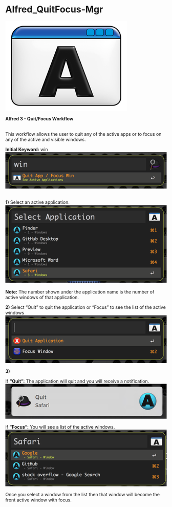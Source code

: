 # Alfred_QuitFocus-Mgr

<img src="https://github.com/SteliosHa/Alfred_QuitFocus-Mgr/blob/master/QuitFocus-Icons/window.png">


<b>Alfred 3 - Quit/Focus Workflow</b>
<br/>
<br/>

This workflow allows the user to quit any of the active apps or to focus on any of the active and visible windows.

<b>Initial Keyword:</b> win
<img src="https://github.com/SteliosHa/Alfred_QuitFocus-Mgr/blob/master/Images/main.png">
<br/>
<br/>

<b>1)</b>	Select an active application.
<img src="https://github.com/SteliosHa/Alfred_QuitFocus-Mgr/blob/master/Images/selApp.png">
<br/>
<br/>
<b>Note:</b> The number shown under the application name is the number of active windows of that application.

<b>2)</b>	Select “Quit” to quit the application or “Focus” to see the list of the active windows
<img src="https://github.com/SteliosHa/Alfred_QuitFocus-Mgr/blob/master/Images/options.png">

<b>3)</b>

If <b>“Quit”:</b> The application will quit and you will receive a notification.
<img src="https://github.com/SteliosHa/Alfred_QuitFocus-Mgr/blob/master/Images/notification.png">

if <b>“Focus”:</b> You will see a list of the active windows.
<img src="https://github.com/SteliosHa/Alfred_QuitFocus-Mgr/blob/master/Images/selWin.png">

Once you select a window from the list then that window will become the front active window with focus.
